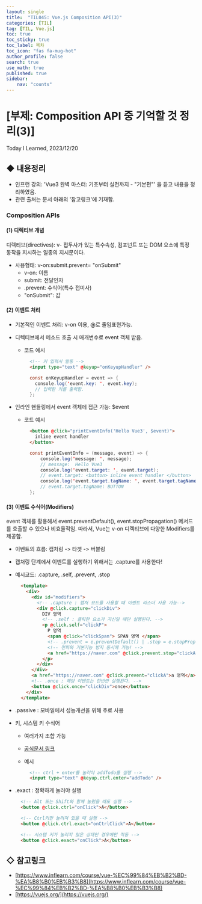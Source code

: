 ```yaml
---
layout: single
title:  "TIL045: Vue.js Composition API(3)"
categories: [TIL]
tag: [TIL, Vue.js] 
toc: true
toc_sticky: true
toc_label: 목차
toc_icon: "fas fa-mug-hot"
author_profile: false
search: true
use_math: true
published: true
sidebar:
    nav: "counts"
---
```


# [부제: Composition API 중 기억할 것 정리(3)]
Today I Learned, 2023/12/20


## ◆ 내용정리
- 인프런 강의: 'Vue3 완벽 마스터: 기초부터 실전까지 - "기본편"' 을 듣고 내용을 정리하였음.
- 관련 출처는 문서 아래의 '참고링크'에 기재함.

### Composition APIs

#### (1) 디렉티브 개념
디렉티브(directives): v- 접두사가 있는 특수속성, 컴포넌트 또는 DOM 요소에 특정 동작을 지시하는 일종의 지시문이다.
  - 사용형태: v-on:submit.prevent= "onSubmit"
    - v-on: 이름
    - submit: 전달인자
    - .prevent: 수식어(특수 접미사)
    - "onSubmit": 값

#### (2) 이벤트 처리
- 기본적인 이벤트 처리: v-on 이용, @로 줄임표현가능.
- 디렉티브에서 메소드 호출 시 매개변수로 event 객체 받음.
  - 코드 예시
    
    ```html
      <!-- 키 입력시 발동 -->
      <input type="text" @keyup="onKeyupHandler" />
    ```
  
    ```java
      const onKeyupHandler = event => {
        console.log('event.key: ', event.key);
        // 입력한 키를 출력함.
      };
    ```

- 인라인 핸들링에서 event 객체에 접근 가능: $event
  - 코드 예시 
    ```html
      <button @click="printEventInfo('Hello Vue3', $event)">
        inline event handler
      </button>
    ```
    
    ```java
      const printEventInfo = (message, event) => {
          console.log('message: ', message); 
          // message:  Hello Vue3
          console.log('event.target: ', event.target); 
          // event.target: <button> inline event handler </button>
          console.log('event.target.tagName: ', event.target.tagName); 
          // event.target.tagName: BUTTON
      };
    ```

#### (3) 이벤트 수식어(Modifiers)
event 객체를 활용해서 event.preventDefault(), event.stopPropagation() 메서드를 호출할 수 있으나 비효율적임. 따라서, Vue는 v-on 디렉티브에 다양한 Modifiers를 제공함. 
  - 이벤트의 흐름: 캡처링 -> 타겟 -> 버블링 
  - 캡처링 단계에서 이벤트를 실행하기 위해서는 .capture를 사용한다!
  - 예시코드: .capture, .self, .prevent, .stop   
    
    ```html
      <template>
        <div>
          <div id="modifiers">
            <!-- .capture : 캡처 모드를 사용할 때 이벤트 리스너 사용 가능-->
            <div @click.capture="clickDiv">
              DIV 영역
              <!-- .self : 클릭한 요소가 자신일 때만 실행된다. -->
              <p @click.self="clickP">
                P 영역
                <span @click="clickSpan"> SPAN 영역 </span>
                <!-- .prevent = e.preventDefault() | .stop = e.stopPropagation() -->
                <!-- 전파와 기본기능 방지 동시에 가능! -->
                <a href="https://naver.com" @click.prevent.stop="clickA">a 영역</a>
              </p>
            </div>
          </div>
          <a href="https://naver.com" @click.prevent="clickA">a 영역</a>
          <!-- .once : 해당 이벤트는 한번만 실행된다. -->
          <button @click.once="clickDiv">once</button>
        </div>
      </template>
    ```
  - .passive : 모바일에서 성능개선을 위해 주로 사용
  - 키, 시스템 키 수식어
    - 여러가지 조합 가능
    - [공식문서 링크](https://vuejs.org/guide/essentials/event-handling.html#key-modifiers)
    - 예시

      ```html
        <!-- ctrl + enter를 눌러야 addTodo를 실행 -->
        <input type="text" @keyup.ctrl.enter="addTodo" />
      ```
  - .exact : 정확하게 눌러야 실행 

    ```html
      <!-- Alt 또는 Shift와 함께 눌렀을 때도 실행 -->
      <button @click.ctrl="onClick">A</button>

      <!-- Ctrl키만 눌려져 있을 때 실행 -->
      <button @click.ctrl.exact="onCtrlClick">A</button>

      <!-- 시스템 키가 눌리지 않은 상태인 경우에만 작동 -->
      <button @click.exact="onClick">A</button>
    ```


## ◇ 참고링크
- [https://www.inflearn.com/course/vue-%EC%99%84%EB%B2%BD-%EA%B8%B0%EB%B3%B8](https://www.inflearn.com/course/vue-%EC%99%84%EB%B2%BD-%EA%B8%B0%EB%B3%B8)
- [https://vuejs.org/](https://vuejs.org/)

